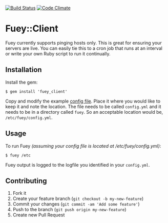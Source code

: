 [![Build Status](https://travis-ci.org/b2b2dot0/fuey_client.png?branch=master)](https://travis-ci.org/b2b2dot0/fuey_client)
[![Code Climate](https://codeclimate.com/github/b2b2dot0/fuey_client.png)](https://codeclimate.com/github/b2b2dot0/fuey_client)

# Fuey::Client

Fuey currently supports pinging hosts only. This is great for ensuring your servers are live. You can easily tie this to a cron job that
runs at an interval or write your own Ruby script to run it continually.

## Installation

Install the gem:

    $ gem install 'fuey_client'

Copy and modify the example [config file](https://github.com/b2b2dot0/fuey_client/blob/master/config_example/fuey/config.yml).
Place it where you would like to keep it and note the location. The file needs to be called `config.yml` and it needs to be in a directory called
`fuey`. So an acceptable location would be, `/etc/fuey/config.yml`.

## Usage

To run Fuey _(assuming your config file is located at /etc/fuey/config.yml)_:

    $ fuey /etc

Fuey output is logged to the logfile you identified in your `config.yml`.


## Contributing

1. Fork it
2. Create your feature branch (`git checkout -b my-new-feature`)
3. Commit your changes (`git commit -am 'Add some feature'`)
4. Push to the branch (`git push origin my-new-feature`)
5. Create new Pull Request

